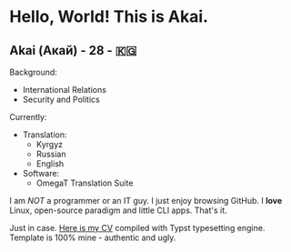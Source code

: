# Hello, World! This is Akai. 

## Akai (Акай) - 28 - 🇰🇬

Background: 
- International Relations
- Security and Politics

Currently:
- Translation:
  - Kyrgyz
  - Russian
  - English
- Software:
  - OmegaT Translation Suite

I am *NOT* a programmer or an IT guy. I just enjoy browsing GitHub. I **love** Linux, open-source paradigm and little CLI apps. That's it. 

Just in case. [Here is my CV](https://github.com/akai-omurbek/Typst-CV/blob/main/cv.pdf) compiled with Typst typesetting engine. Template is 100% mine - authentic and ugly. 
